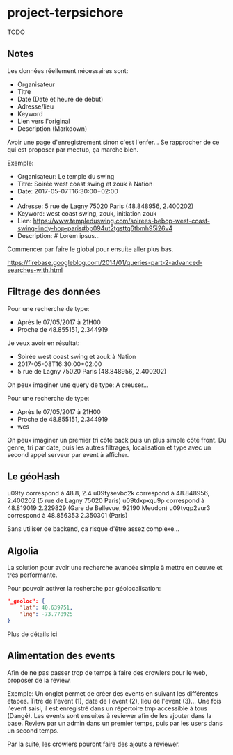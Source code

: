 # project-terpsichore
TODO

## Notes

Les données réellement nécessaires sont:
- Organisateur
- Titre
- Date (Date et heure de début)
- Adresse/lieu
- Keyword
- Lien vers l'original
- Description (Markdown)

Avoir une page d'enregistrement sinon c'est l'enfer... Se rapprocher de ce qui est proposer par meetup, ça marche bien.


Exemple:
- Organisateur: Le temple du swing
- Titre: Soirée west coast swing et zouk à Nation
- Date: 2017-05-07T16:30:00+02:00
-
- Adresse: 5 rue de Lagny 75020 Paris (48.848956, 2.400202)
- Keyword: west coast swing, zouk, initiation zouk
- Lien: https://www.templeduswing.com/soirees-bebop-west-coast-swing-lindy-hop-paris#bp094ut2tgsttq6tbmh95i26v4
- Description: # Lorem ipsus...

Commencer par faire le global pour ensuite aller plus bas.

https://firebase.googleblog.com/2014/01/queries-part-2-advanced-searches-with.html


## Filtrage des données

Pour une recherche de type:
- Après le 07/05/2017 à 21H00
- Proche de 48.855151, 2.344919

Je veux avoir en résultat:
- Soirée west coast swing et zouk à Nation
- 2017-05-08T16:30:00+02:00
- 5 rue de Lagny 75020 Paris (48.848956, 2.400202)

On peux imaginer une query de type:
A creuser...

Pour une recherche de type:
- Après le 07/05/2017 à 21H00
- Proche de 48.855151, 2.344919
- wcs


On peux imaginer un premier tri côté back puis un plus simple côté front.
Du genre, tri par date, puis les autres filtrages, localisation et type avec un
second appel serveur par event à afficher.


## Le géoHash

u09ty correspond à 48.8, 2.4
u09tysevbc2k correspond à 48.848956, 2.400202 (5 rue de Lagny 75020 Paris)
u09tdxpxqu9p correspond à 48.819019 2.229829 (Gare de Bellevue, 92190 Meudon)
u09tvqp2vur3 correspond à 48.856353 2.350301 (Paris)

Sans utiliser de backend, ça risque d'être assez complexe...


## Algolia

La solution pour avoir une recherche avancée simple à mettre en oeuvre et très
performante.

Pour pouvoir activer la recherche par géolocalisation:

```json
"_geoloc": {
	"lat": 40.639751,
	"lng": -73.778925
}
```

Plus de détails [ici](https://www.algolia.com/doc/guides/geo-search/geo-search-overview/)


## Alimentation des events

Afin de ne pas passer trop de temps à faire des crowlers pour le web, proposer de la
review.

Exemple:
Un onglet permet de créer des events en suivant les différentes étapes. Titre de
l'event (1), date de l'event (2), lieu de l'event (3)... Une fois l'event saisi,
il est enregistré dans un répertoire tmp accessible à tous (Dangé). Les events
sont ensuites à reviewer afin de les ajouter dans la base. Review par un admin
dans un premier temps, puis par les users dans un second temps.

Par la suite, les crowlers pouront faire des ajouts a reviewer.
